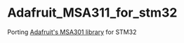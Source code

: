 # Adafruit_MSA311_for_stm32
Porting [Adafruit's MSA301 library](https://github.com/adafruit/Adafruit_MSA301)  for STM32
